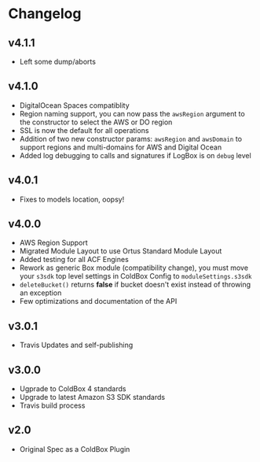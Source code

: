 # Changelog

## v4.1.1

* Left some dump/aborts

## v4.1.0

* DigitalOcean Spaces compatiblity
* Region naming support, you can now pass the `awsRegion` argument to the constructor to select the AWS or DO region
* SSL is now the default for all operations
* Addition of two new constructor params: `awsRegion` and `awsDomain` to support regions and multi-domains for AWS and Digital Ocean
* Added log debugging to calls and signatures if LogBox is on `debug` level

## v4.0.1

* Fixes to models location, oopsy!

## v4.0.0

* AWS Region Support
* Migrated Module Layout to use Ortus Standard Module Layout
* Added testing for all ACF Engines
* Rework as generic Box module (compatibility change), you must move your `s3sdk` top level settings in ColdBox Config to `moduleSettings.s3sdk`
* `deleteBucket()` returns **false** if bucket doesn't exist instead of throwing an exception
* Few optimizations and documentation of the API

## v3.0.1

* Travis Updates and self-publishing

## v3.0.0

* Ugprade to ColdBox 4 standards
* Upgrade to latest Amazon S3 SDK standards
* Travis build process

## v2.0

* Original Spec as a ColdBox Plugin